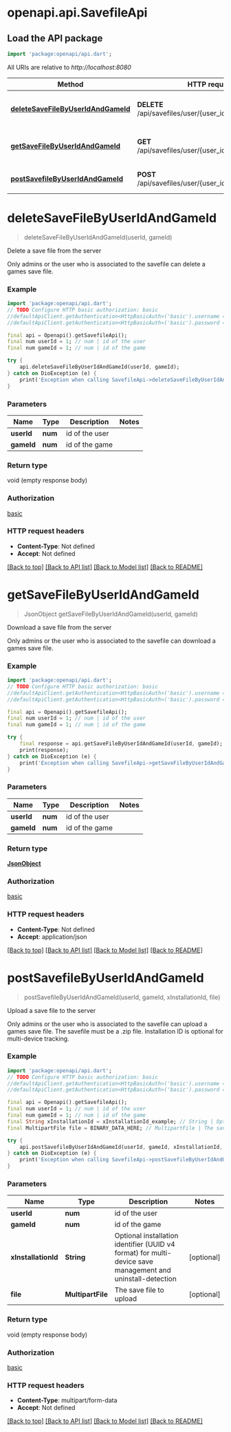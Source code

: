 # openapi.api.SavefileApi

## Load the API package
```dart
import 'package:openapi/api.dart';
```

All URIs are relative to *http://localhost:8080*

Method | HTTP request | Description
------------- | ------------- | -------------
[**deleteSaveFileByUserIdAndGameId**](SavefileApi.md#deletesavefilebyuseridandgameid) | **DELETE** /api/savefiles/user/{user_id}/game/{game_id} | Delete a save file from the server
[**getSaveFileByUserIdAndGameId**](SavefileApi.md#getsavefilebyuseridandgameid) | **GET** /api/savefiles/user/{user_id}/game/{game_id} | Download a save file from the server
[**postSavefileByUserIdAndGameId**](SavefileApi.md#postsavefilebyuseridandgameid) | **POST** /api/savefiles/user/{user_id}/game/{game_id} | Upload a save file to the server


# **deleteSaveFileByUserIdAndGameId**
> deleteSaveFileByUserIdAndGameId(userId, gameId)

Delete a save file from the server

Only admins or the user who is associated to the savefile can delete a games save file.

### Example
```dart
import 'package:openapi/api.dart';
// TODO Configure HTTP basic authorization: basic
//defaultApiClient.getAuthentication<HttpBasicAuth>('basic').username = 'YOUR_USERNAME'
//defaultApiClient.getAuthentication<HttpBasicAuth>('basic').password = 'YOUR_PASSWORD';

final api = Openapi().getSavefileApi();
final num userId = 1; // num | id of the user
final num gameId = 1; // num | id of the game

try {
    api.deleteSaveFileByUserIdAndGameId(userId, gameId);
} catch on DioException (e) {
    print('Exception when calling SavefileApi->deleteSaveFileByUserIdAndGameId: $e\n');
}
```

### Parameters

Name | Type | Description  | Notes
------------- | ------------- | ------------- | -------------
 **userId** | **num**| id of the user | 
 **gameId** | **num**| id of the game | 

### Return type

void (empty response body)

### Authorization

[basic](../README.md#basic)

### HTTP request headers

 - **Content-Type**: Not defined
 - **Accept**: Not defined

[[Back to top]](#) [[Back to API list]](../README.md#documentation-for-api-endpoints) [[Back to Model list]](../README.md#documentation-for-models) [[Back to README]](../README.md)

# **getSaveFileByUserIdAndGameId**
> JsonObject getSaveFileByUserIdAndGameId(userId, gameId)

Download a save file from the server

Only admins or the user who is associated to the savefile can download a games save file.

### Example
```dart
import 'package:openapi/api.dart';
// TODO Configure HTTP basic authorization: basic
//defaultApiClient.getAuthentication<HttpBasicAuth>('basic').username = 'YOUR_USERNAME'
//defaultApiClient.getAuthentication<HttpBasicAuth>('basic').password = 'YOUR_PASSWORD';

final api = Openapi().getSavefileApi();
final num userId = 1; // num | id of the user
final num gameId = 1; // num | id of the game

try {
    final response = api.getSaveFileByUserIdAndGameId(userId, gameId);
    print(response);
} catch on DioException (e) {
    print('Exception when calling SavefileApi->getSaveFileByUserIdAndGameId: $e\n');
}
```

### Parameters

Name | Type | Description  | Notes
------------- | ------------- | ------------- | -------------
 **userId** | **num**| id of the user | 
 **gameId** | **num**| id of the game | 

### Return type

[**JsonObject**](JsonObject.md)

### Authorization

[basic](../README.md#basic)

### HTTP request headers

 - **Content-Type**: Not defined
 - **Accept**: application/json

[[Back to top]](#) [[Back to API list]](../README.md#documentation-for-api-endpoints) [[Back to Model list]](../README.md#documentation-for-models) [[Back to README]](../README.md)

# **postSavefileByUserIdAndGameId**
> postSavefileByUserIdAndGameId(userId, gameId, xInstallationId, file)

Upload a save file to the server

Only admins or the user who is associated to the savefile can upload a games save file. The savefile must be a .zip file. Installation ID is optional for multi-device tracking.

### Example
```dart
import 'package:openapi/api.dart';
// TODO Configure HTTP basic authorization: basic
//defaultApiClient.getAuthentication<HttpBasicAuth>('basic').username = 'YOUR_USERNAME'
//defaultApiClient.getAuthentication<HttpBasicAuth>('basic').password = 'YOUR_PASSWORD';

final api = Openapi().getSavefileApi();
final num userId = 1; // num | id of the user
final num gameId = 1; // num | id of the game
final String xInstallationId = xInstallationId_example; // String | Optional installation identifier (UUID v4 format) for multi-device save management and uninstall-detection
final MultipartFile file = BINARY_DATA_HERE; // MultipartFile | The save file to upload

try {
    api.postSavefileByUserIdAndGameId(userId, gameId, xInstallationId, file);
} catch on DioException (e) {
    print('Exception when calling SavefileApi->postSavefileByUserIdAndGameId: $e\n');
}
```

### Parameters

Name | Type | Description  | Notes
------------- | ------------- | ------------- | -------------
 **userId** | **num**| id of the user | 
 **gameId** | **num**| id of the game | 
 **xInstallationId** | **String**| Optional installation identifier (UUID v4 format) for multi-device save management and uninstall-detection | [optional] 
 **file** | **MultipartFile**| The save file to upload | [optional] 

### Return type

void (empty response body)

### Authorization

[basic](../README.md#basic)

### HTTP request headers

 - **Content-Type**: multipart/form-data
 - **Accept**: Not defined

[[Back to top]](#) [[Back to API list]](../README.md#documentation-for-api-endpoints) [[Back to Model list]](../README.md#documentation-for-models) [[Back to README]](../README.md)

